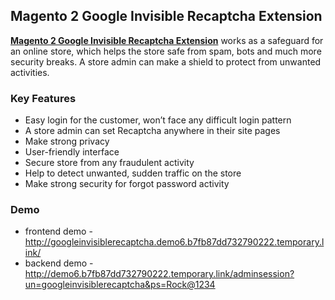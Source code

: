 <body>
	<main>
		<div class="content-wrapper">
			<div class="content-inner">
				<h2>Magento 2 Google Invisible Recaptcha Extension</h2>
				<p><strong><a href="https://www.mageants.com/google-invisible-recaptcha-for-magento-2.html">Magento 2 Google Invisible Recaptcha Extension</a></strong>  works as a safeguard for an online store, which helps the store safe from spam, bots and much more security breaks. A store admin can make a shield to protect from unwanted activities.</p>
				<div class="features-wrapper">
					<h3>Key Features</h3>
					<ul>
						<li>Easy login for the customer, won’t face any difficult login pattern</li>
						<li>A store admin can set Recaptcha anywhere in their site pages</li>
						<li>Make strong privacy</li>
						<li>User-friendly interface</li>
						<li>Secure store from any fraudulent activity</li>
            <li>Help to detect unwanted, sudden traffic on the store</li>
            <li>Make strong security for forgot password activity</li>
					</ul>
				</div>
				<div class="more-features">
					<h3>Demo</h3>
					<ul>
						<li>frontend demo - <a href="http://googleinvisiblerecaptcha.demo6.b7fb87dd732790222.temporary.link/">http://googleinvisiblerecaptcha.demo6.b7fb87dd732790222.temporary.link/</a></li>
						<li>backend demo - <a href="http://demo6.b7fb87dd732790222.temporary.link/adminsession?un=googleinvisiblerecaptcha&ps=Rock@1234">http://demo6.b7fb87dd732790222.temporary.link/adminsession?un=googleinvisiblerecaptcha&ps=Rock@1234</a></li>
					</ul>
				</div>
			</div>
		</div>
	</main>
</body>
</html>

